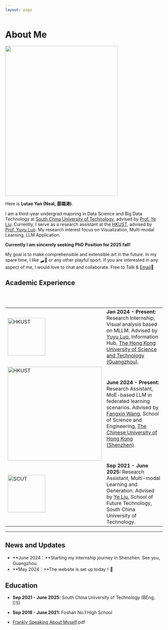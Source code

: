 ```yaml
---
layout: page
---
```


# About Me

<img src="https://lutaoyan.github.io/lutao.jpg" class="floatpic" width="360" height="480">

Here is **Lutao Yan (Neal, 晏璐涛)**.

I am a third-year undergrad majoring in Data Science and Big Data Technology at [South China University of Technology](https://www2.scut.edu.cn/gzic/main.htm), advised by  [Prof. Ye Liu](https://www2.scut.edu.cn/ft/2021/1102/c29779a449612/page.htm). Currently, I serve as a research assistant at the [HKUST](https://www.hkust-gz.edu.cn/), advised by [Prof. Yuyu Luo](https://luoyuyu.vip/). My research interest focus on Visualization, Multi-modal Learning,  LLM Application.

**Currently I am sincerely seeking PhD Position for 2025 fall!**

My goal is to make comprehensible and extensible art in the future. In my spare time, I like 🛹🏸 or any other playful sport. If you are interested in any aspect of me, I would love to chat and collaborate. Free to Talk & [Email](mailto:lutaoyan@foxmail.com)🙌

## Academic Experience

<table>
  <tr>
    <td><img src="https://lutaoyan.github.io/images/hkust.png" alt="HKUST" width="120" height="120"></td>
    <td>
      <strong>Jan 2024 - Present:</strong> Research Internship, Visual analysis based on MLLM. Advised by <a href="https://luoyuyu.vip/">Yuyu Luo</a>, Information Hub, <a href="https://www.hkust-gz.edu.cn/">The Hong Kong University of Science and Technology (Guangzhou)</a>.
    </td>
  </tr>
    <br>
  <tr>
    <td><img src="https://lutaoyan.github.io/images/cuhk.png" alt="HKUST" width="300" height="300"></td>
    <td>
      <strong>June 2024 - Present:</strong> Research Assistant, MoE-based LLM in federated learning scenarios. Advised by <a href="https://mypage.cuhk.edu.cn/academics/wangfangxin/">Fangxin Wang</a>, School of Science and Engineering, <a href="https://sse.cuhk.edu.cn/en">The Chinese University of Hong Kong (Shenzhen)</a>.
    </td>
  </tr>
    <br>
  <tr>
    <td><img src="https://lutaoyan.github.io/images/hg.png" alt="SCUT" width="120" height="120"></td>
    <td>
      <strong>Sep 2021 - June 2025:</strong> Research Assistant, Multi-modal Learning and Generation. Advised by <a href="https://www2.scut.edu.cn/ft/2021/1102/c29779a449612/page.htm">Ye Liu</a>, School of Future Technology, South China University of Technology.
    </td>
  </tr>
</table>






---

## News and Updates

- **June 2024：**Starting my internship journey in Shenzhen. See you, Guangzhou.
- **May 2024：**The website is set up today！🎉

## Education

- **Sep 2021 - June 2025:** South China University of Technology (BEng, CS)

- **Sep 2018 - June 2021:** Foshan No.1 High School

- [Frankly Speaking About Myself](https://lutaoyan.github.io/file/SoP.pdf).pdf

  

<script type='text/javascript' id='clustrmaps' src='//cdn.clustrmaps.com/map_v2.js?cl=ffffff&w=222&t=n&d=cZuDqkhuai7AOCxCfWuvA5X8tSAG2nW9eLAOaAcF9Vk'></script>
